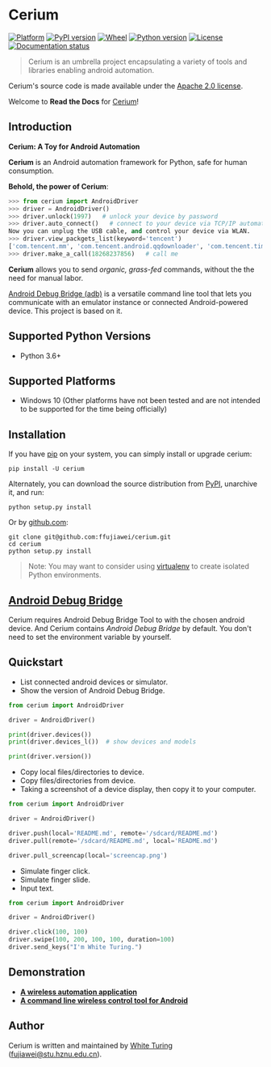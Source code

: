 # Cerium
[![Platform](https://img.shields.io/badge/Platform-Windows-4BC51D.svg)](https://pypi.org/project/cerium/)
[![PyPI version](https://img.shields.io/pypi/v/cerium.svg)](https://pypi.org/project/cerium/)
[![Wheel](https://img.shields.io/pypi/wheel/cerium.svg)](https://pypi.org/project/cerium/)
[![Python version](https://img.shields.io/pypi/pyversions/cerium.svg)](https://pypi.org/project/cerium/)
[![License](https://img.shields.io/badge/license-Apache_2-blue.svg)](https://www.apache.org/licenses/LICENSE-2.0)
[![Documentation status](https://readthedocs.org/projects/cerium/badge/?version=latest)](http://cerium.readthedocs.io/en/latest/?badge=latest)

> Cerium is an umbrella project encapsulating a variety of tools and
libraries enabling android automation.

Cerium's source code is made available under the [Apache 2.0 license](https://github.com/ffujiawei/cerium/LICENSE).

Welcome to **Read the Docs** for [Cerium](http://cerium.readthedocs.io/)!


## Introduction

**Cerium: A Toy for Android Automation**

**Cerium** is an Android automation framework for Python, safe for human consumption.

**Behold, the power of Cerium**:

```python
>>> from cerium import AndroidDriver
>>> driver = AndroidDriver()
>>> driver.unlock(1997)   # unlock your device by password
>>> driver.auto_connect()   # connect to your device via TCP/IP automatically
Now you can unplug the USB cable, and control your device via WLAN.
>>> driver.view_packgets_list(keyword='tencent')
['com.tencent.mm', 'com.tencent.android.qqdownloader', 'com.tencent.tim']
>>> driver.make_a_call(18268237856)   # call me
```

**Cerium** allows you to send *organic, grass-fed* commands, without the the need for manual labor.

[Android Debug Bridge (adb)](http://web.mit.edu/ruggles/MacData/afs/sipb/project/android/OldFiles/docs/tools/help/adb.html) is a versatile command line tool that lets you communicate with an emulator instance or connected Android-powered device. This project is based on it.

## Supported Python Versions
* Python 3.6+

## Supported Platforms
* Windows 10 (Other platforms have not been tested and are not intended to be supported for the time being officially)

## Installation
If you have [pip](https://pip.pypa.io/) on your system, you can simply install or upgrade cerium:

    pip install -U cerium

Alternately, you can download the source distribution from [PyPI](https://badge.fury.io/py/cerium), unarchive it, and run:

    python setup.py install

Or by [github.com](https://github.com/ffujiawei/cerium):

    git clone git@github.com:ffujiawei/cerium.git
    cd cerium
    python setup.py install

> Note: You may want to consider using [virtualenv](http://www.virtualenv.org/) to create isolated Python environments.


## [Android Debug Bridge](http://web.mit.edu/ruggles/MacData/afs/sipb/project/android/OldFiles/docs/tools/help/adb.html) 
Cerium requires Android Debug Bridge Tool to with the chosen android device. And Cerium contains *Android Debug Bridge*  by default. You don't need to set the environment variable by yourself.


## Quickstart

* List connected android devices or simulator.
* Show the version of Android Debug Bridge.

```python
from cerium import AndroidDriver

driver = AndroidDriver()

print(driver.devices())
print(driver.devices_l())  # show devices and models

print(driver.version())
```

* Copy local files/directories to device.
* Copy files/directories from device.
* Taking a screenshot of a device display, then copy it to your computer.

```python
from cerium import AndroidDriver

driver = AndroidDriver()

driver.push(local='README.md', remote='/sdcard/README.md')
driver.pull(remote='/sdcard/README.md', local='README.md')

driver.pull_screencap(local='screencap.png')
```

* Simulate finger click.
* Simulate finger slide.
* Input text.

```python
from cerium import AndroidDriver

driver = AndroidDriver()

driver.click(100, 100)
driver.swipe(100, 200, 100, 100, duration=100)
driver.send_keys("I'm White Turing.")
```


## Demonstration

* [**A wireless automation application**](https://github.com/ffujiawei/auto-answer-tnwz)
* [**A command line wireless control tool for Android**](https://github.com/ffujiawei/wireless-control)


## Author

Cerium is written and maintained by [White Turing](https://github.com/ffujiawei) (fujiawei@stu.hznu.edu.cn).